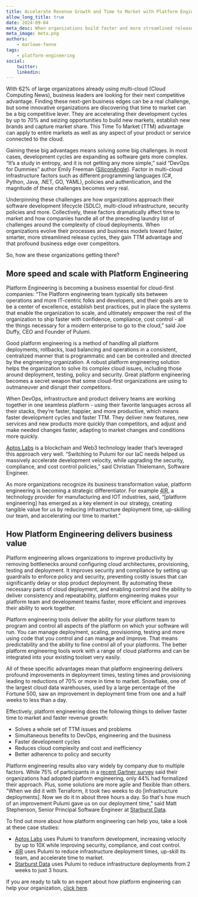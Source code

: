 ```yaml
---
title: Accelerate Revenue Growth and Time to Market with Platform Engineering
allow_long_title: true
date: 2024-09-04
meta_desc: When organizations build faster and more streamlined release cycles, they gain TTM advantage and a profound business edge over competitors.
meta_image: meta.png
authors:
    - marlowe-fenne
tags:
    - platform-engineering
social:
    twitter:
    linkedin:
---
```


With 62% of large organizations already using multi-cloud (Cloud Computing News), business leaders are looking for their next competitive advantage. Finding these next-gen business edges can be a real challenge, but some innovative organizations are discovering that time to market can be a big competitive lever. They are accelerating their development cycles by up to 70% and seizing opportunities to build new markets, establish new brands and capture market share. This Time To Market (TTM) advantage can apply to entire markets as well as any aspect of your product or service connected to the cloud.

<!--more-->

Gaining these big advantages means solving some big challenges. In most cases, development cycles are expanding as software gets more complex. “It’s a study in entropy, and it is not getting any more simple,” said “DevOps for Dummies” author Emily Freeman ([SiliconAngle](https://siliconangle.com/2021/09/29/devops-dummies-author-emily-freeman-introduces-revolutionary-model-modern-software-development-awsq3/)). Factor in multi-cloud infrastructure factors such as different programming languages (C#, Python, Java, .NET, GO, YAML), policies and authentication, and the magnitude of these challenges becomes very real.

Underpinning these challenges are how organizations approach their software development lifecycle (SDLC), multi-cloud infrastructure, security policies and more. Collectively, these factors dramatically affect time to market and how companies handle all of the preceding laundry list of challenges around the complexity of cloud deployments. When organizations evolve their processes and business models toward faster, smarter, more streamlined release cycles, they gain TTM advantage and that profound business edge over competitors.

So, how are these organizations getting there?

## More speed and scale with Platform Engineering

Platform Engineering is becoming a business essential for cloud-first companies: “The Platform engineering team typically sits between operations and more IT-centric folks and developers, and their goals are to be a center of excellence, establish best practices, put in place the systems that enable the organization to scale, and ultimately empower the rest of the organization to ship faster with confidence, compliance, cost control - all the things necessary for a modern enterprise to go to the cloud,” said Joe Duffy, CEO and Founder of Pulumi.

Good platform engineering is a method of handling all platform deployments, rollbacks, load balancing and operations in a consistent, centralized manner that is programmatic and can be controlled and directed by the engineering organization. A robust platform engineering solution helps the organization to solve its complex cloud issues, including those around deployment, testing, policy and security. Great platform engineering becomes a secret weapon that some cloud-first organizations are using to outmaneuver and disrupt their competitors.

When DevOps, infrastructure and product delivery teams are working together in one seamless platform - using their favorite languages across all their stacks, they’re faster, happier, and more productive, which means faster development cycles and faster TTM. They deliver new features, new services and new products more quickly than competitors, and adjust and make needed changes faster, adapting to market changes and conditions more quickly.

[Aptos Labs](https://www.pulumi.com/case-studies/aptos/) is a blockchain and Web3 technology leader that’s leveraged this approach very well. “Switching to Pulumi for our IaC needs helped us massively accelerate development velocity, while upgrading the security, compliance, and cost control policies,” said Christian Thielemann, Software Engineer.

As more organizations recognize its business transformation value, platform engineering is becoming a strategic differentiator. For example [4IR](https://www.pulumi.com/case-studies/4ir/), a technology provider for manufacturing and IOT industries, said, “[platform engineering] has emerged as a key element in our strategy, creating tangible value for us by reducing infrastructure deployment time, up-skilling our team, and accelerating our time to market.”

## How Platform Engineering delivers business value

Platform engineering allows organizations to improve productivity by removing bottlenecks around configuring cloud architectures, provisioning, testing and deployment. It improves security and compliance by setting up guardrails to enforce policy and security, preventing costly issues that can significantly delay or stop product deployment. By automating these necessary parts of cloud deployment, and enabling control and the ability to deliver consistency and repeatability, platform engineering makes your platform team and development teams faster, more efficient and improves their ability to work together.

Platform engineering tools deliver the ability for your platform team to program and control all aspects of the platform on which your software will run. You can manage deployment, scaling, provisioning, testing and more using code that you control and can manage and improve. That means predictability and the ability to fine control all of your platforms. The better platform engineering tools work with a range of cloud platforms and can be integrated into your existing toolset very easily.

All of these specific advantages mean that platform engineering delivers profound improvements in deployment times, testing times and provisioning leading to reductions of 70% or more in time to market. Snowflake, one of the largest cloud data warehouses, used by a large percentage of the Fortune 500, saw an improvement in deployment time from one and a half weeks to less than a day.

Effectively, platform engineering does the following things to deliver faster time to market and faster revenue growth:

- Solves a whole set of TTM issues and problems
- Simultaneous benefits to DevOps, engineering and the business
- Faster development cycles
- Reduces cloud complexity and cost and inefficiency
- Better adherence to policy and security

Platform engineering results also vary widely by company due to multiple factors. While 75% of participants in a [recent Gartner survey](https://www.gartner.com/en/infrastructure-and-it-operations-leaders/topics/platform-engineering) said their organizations had adopted platform engineering, only 44% had formalized their approach. Plus, some solutions are more agile and flexible than others. "When we did it with Terraform, it took two weeks to do [infrastructure deployments]. Now we do it in about three hours a day. So that's how much of an improvement Pulumi gave us on our deployment time," said Matt Stephenson, Senior Principal Software Engineer at [Starburst Data](https://www.pulumi.com/case-studies/starburst/).

To find out more about how platform engineering can help you, take a look at these case studies:

- [Aptos Labs](https://www.pulumi.com/case-studies/aptos/) uses Pulumi to transform development, increasing velocity by up to 10X while improving security, compliance, and cost control.
- [4IR](https://www.pulumi.com/case-studies/aptos/) uses Pulumi to reduce infrastructure deployment times, up-skill its team, and accelerate time to market.
- [Starburst Data](https://www.pulumi.com/case-studies/starburst/) uses Pulumi to reduce infrastructure deployments from 2 weeks to just 3 hours.

If you are ready to talk to an expert about how platform engineering can help your organization, [click here](https://www.pulumi.com/contact/?form=sales).
